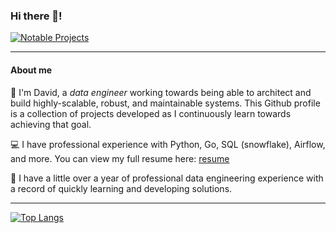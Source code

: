 ### Hi there 👋!
[![Notable Projects](https://github-readme-stats.vercel.app/api/pin/?username=DavidJS01&repo=goTwitch-Analytics&theme=dark)](https://github.com/anuraghazra/github-readme-stats)

<!--
**DavidJS01/DavidJS01** is a ✨ _special_ ✨ repository because its `README.md` (this file) appears on your GitHub profile.

Here are some ideas to get you started:

- 🔭 I’m currently working on ...
- 🌱 I’m currently learning ...
- 👯 I’m looking to collaborate on ...
- 🤔 I’m looking for help with ...
- 💬 Ask me about ...
- 📫 How to reach me: ...
- 😄 Pronouns: ...
- ⚡ Fun fact: ...
-->
---
#### About me
💬 I'm David, a <i>data engineer</i> working towards being able to architect and build highly-scalable, robust, and maintainable systems. This Github profile is a collection of projects developed as I continuously learn towards achieving that goal.

💻 I have professional experience with Python, Go, SQL (snowflake), Airflow, and more. You can view my full resume here: [resume](resume/David_Shipman_Resume_Updated_11_19_2022.pdf)

🌱 I have a little over a year of professional data engineering experience with a record of quickly learning and developing solutions.

---
[![Top Langs](https://github-readme-stats.vercel.app/api/top-langs/?username=DavidJS01&theme=dark)](https://github.com/anuraghazra/github-readme-stats)

